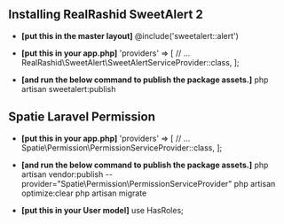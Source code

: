 ## Installing RealRashid SweetAlert 2 
- **[put this in the master layout]**
@include('sweetalert::alert')

- **[put this in your app.php]**
'providers' => [
    // ...
    RealRashid\SweetAlert\SweetAlertServiceProvider::class,
];

- **[and run the below command to publish the package assets.]**
php artisan sweetalert:publish



## Spatie Laravel Permission
- **[put this in your app.php]**
'providers' => [
    // ...
    Spatie\Permission\PermissionServiceProvider::class,
];

- **[and run the below command to publish the package assets.]**
php artisan vendor:publish --provider="Spatie\Permission\PermissionServiceProvider"
php artisan optimize:clear
php artisan migrate

- **[put this in your User model]**
use HasRoles;